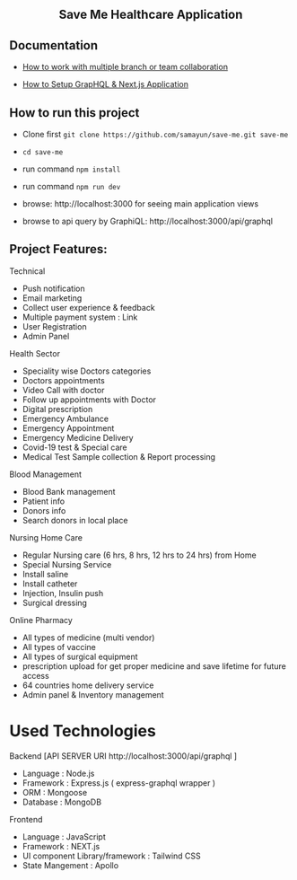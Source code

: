 <h2 align="center">Save Me Healthcare Application </h2>

<!-- <p align="center">
      <img src="https://res.cloudinary.com/dxvzhnyuo/image/upload/v1628089343/vectorstock_38025548_rxs6kv.png" alt="Save Me Healthcare"  width="500px" /> </br>
</p>

## Homepage

![Homepage Save Me Healthcare](public/preview.png) -->

## Documentation

- [How to work with multiple branch or team collaboration](docs/multile-branch-team-collaboration-guideline.md)

- [How to Setup GrapHQL & Next.js Application ](docs/how-to-setup-graphql-nextjs-app.md)

## How to run this project

- Clone first `git clone https://github.com/samayun/save-me.git save-me`
- `cd save-me`
- run command `npm install`

- run command `npm run dev`
- browse: http://localhost:3000 for seeing main application views
- browse to api query by GraphiQL: http://localhost:3000/api/graphql

## Project Features:

Technical

- Push notification
- Email marketing
- Collect user experience & feedback
- Multiple payment system : Link
- User Registration
- Admin Panel

Health Sector

- Speciality wise Doctors categories
- Doctors appointments
- Video Call with doctor
- Follow up appointments with Doctor
- Digital prescription
- Emergency Ambulance
- Emergency Appointment
- Emergency Medicine Delivery
- Covid-19 test & Special care
- Medical Test Sample collection & Report processing

Blood Management

- Blood Bank management
- Patient info
- Donors info
- Search donors in local place

Nursing Home Care

- Regular Nursing care (6 hrs, 8 hrs, 12 hrs to 24 hrs) from Home
- Special Nursing Service
- Install saline
- Install catheter
- Injection, Insulin push
- Surgical dressing

Online Pharmacy

- All types of medicine (multi vendor)
- All types of vaccine
- All types of surgical equipment
- prescription upload for get proper medicine and save lifetime for future access
- 64 countries home delivery service
- Admin panel & Inventory management

# Used Technologies

Backend [API SERVER URI http://localhost:3000/api/graphql ]

- Language : Node.js
- Framework : Express.js ( express-graphql wrapper )
- ORM : Mongoose
- Database : MongoDB

Frontend

- Language : JavaScript
- Framework : NEXT.js
- UI component Library/framework : Tailwind CSS
- State Mangement : Apollo
